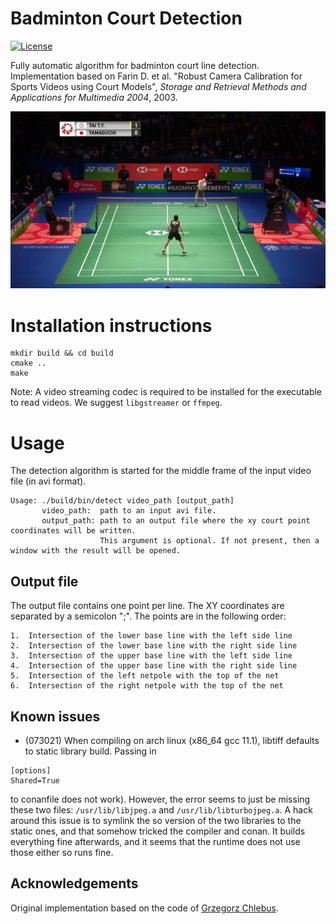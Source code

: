 # Badminton Court Detection
[![License](https://img.shields.io/badge/License-BSD%203--Clause-blue.svg)](https://opensource.org/licenses/BSD-3-Clause)

Fully automatic algorithm for badminton court line detection. Implementation based on Farin
D. et al. "Robust Camera Calibration for Sports Videos using Court Models", *Storage and
Retrieval Methods and Applications for Multimedia 2004*, 2003. 

![AlgorithmResult](badminton-court-detection.png)

# Installation instructions

```
mkdir build && cd build
cmake ..
make
```
Note: A video streaming codec is required to be installed for the executable to read videos. We suggest `libgstreamer` or `ffmpeg`.

# Usage

The detection algorithm is started for the middle frame of the input video file (in avi
format).

```
Usage: ./build/bin/detect video_path [output_path]
       video_path:  path to an input avi file.
       output_path: path to an output file where the xy court point coordinates will be written.
                    This argument is optional. If not present, then a window with the result will be opened.
```

## Output file

The output file contains one point per line. The XY coordinates are separated by a
semicolon ";".  The points are in the following order:

```
1.  Intersection of the lower base line with the left side line
2.  Intersection of the lower base line with the right side line
3.  Intersection of the upper base line with the left side line
4.  Intersection of the upper base line with the right side line
5.  Intersection of the left netpole with the top of the net
6.  Intersection of the right netpole with the top of the net
```

## Known issues

- (073021) When compiling on arch linux (x86_64 gcc 11.1), libtiff defaults to static
library build. Passing in
```
[options]
Shared=True
```
to conanfile does not work). However, the error seems to just be missing these two files:
`/usr/lib/libjpeg.a` and `/usr/lib/libturbojpeg.a`. A hack around this issue is to symlink the so
version of the two libraries to the static ones, and that somehow tricked the compiler and conan. It
builds everything fine afterwards, and it seems that the runtime does not use those either so runs
fine.

## Acknowledgements

Original implementation based on the code of [Grzegorz Chlebus](https://github.com/gchlebus/tennis-court-detection.git).